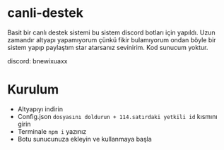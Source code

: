 # canli-destek
Basit bir canlı destek sistemi bu sistem discord botları için yapıldı. Uzun zamandır altyapı yapamıyorum çünkü fikir bulamıyorum ondan böyle bir sistem yapıp paylaştım star atarsanız sevinirim. Kod sunucum yoktur.

discord: bnewixuaxx


# Kurulum

- Altyapıyı indirin
- Config.json `dosyasını doldurun + 114.satırdaki yetkili id` kısmını girin
- Terminale `npm i` yazınız
- Botu sunucunuza ekleyin ve kullanmaya başla
